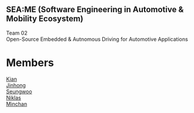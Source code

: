 ## SEA:ME (Software Engineering in Automotive & Mobility Ecosystem)
Team 02 <br>
Open-Source Embedded & Autnomous Driving for Automotive Applications <br>
# Members
[Kian](https://github.com/kianwasabi) <br>
[Jinhong](https://github.com/Lagavulin9) <br>
[Seungwoo](https://github.com/SeungWoo-L) <br>
[Niklas](https://github.com/NikDoh) <br>
[Minchan](https://github.com/MC00614) <br>
